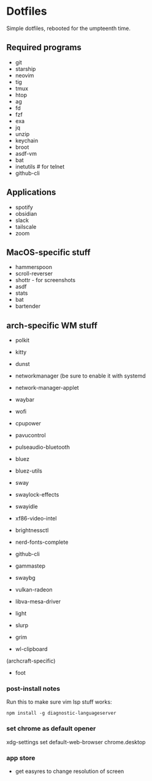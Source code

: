 # Dotfiles

Simple dotfiles, rebooted for the umpteenth time.

## Required programs

- git
- starship
- neovim
- tig
- tmux
- htop
- ag
- fd
- fzf
- exa
- jq
- unzip
- keychain
- broot
- asdf-vm
- bat
- inetutils # for telnet
- github-cli

## Applications
- spotify
- obsidian
- slack
- tailscale
- zoom

## MacOS-specific stuff

- hammerspoon
- scroll-reverser
- shottr - for screenshots
- asdf
- stats
- bat
- bartender

## arch-specific WM stuff

- polkit
- kitty
- dunst
- networkmanager (be sure to enable it with systemd
- network-manager-applet
- waybar
- wofi
- cpupower

- pavucontrol
- pulseaudio-bluetooth
- bluez
- bluez-utils

- sway
- swaylock-effects
- swayidle
- xf86-video-intel
- brightnessctl
- nerd-fonts-complete
- github-cli
- gammastep
- swaybg

- vulkan-radeon
- libva-mesa-driver
- light

- slurp
- grim
- wl-clipboard

(archcraft-specific)
- foot

### post-install notes

Run this to make sure vim lsp stuff works:

```
npm install -g diagnostic-languageserver
```

### set chrome as default opener

xdg-settings set default-web-browser chrome.desktop

### app store

- get easyres to change resolution of screen
